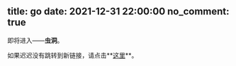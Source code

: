 title: go
date: 2021-12-31 22:00:00
no_comment: true
---

 <meta http-equiv="refresh" content="3;url=https://foreverblog.cn/go.html"> 

即将进入——**虫洞**。

如果迟迟没有跳转到新链接，请点击**[这里](https://foreverblog.cn/go.html)**。

